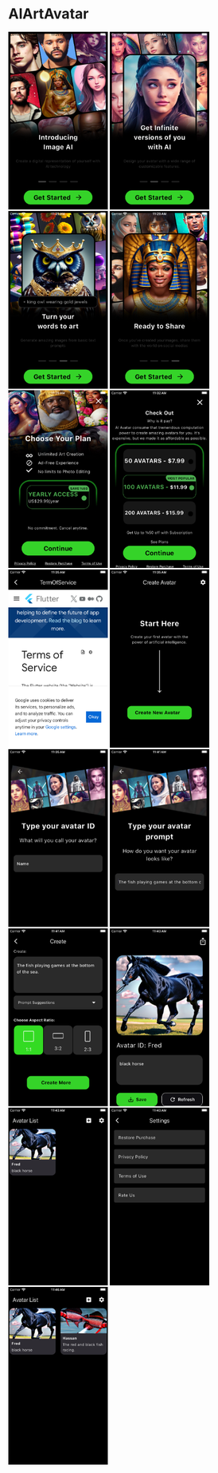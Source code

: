 # AlArtAvatar

<img src="images/alartss1.png" alt="AlArtAvatar" width="200" height="auto"> 
<img src="images/alartss2.png" alt="AlArtAvatar" width="200" height="auto"> 
<img src="images/alartss3.png" alt="AlArtAvatar" width="200" height="auto">
<img src="images/alartss4.png" alt="AlArtAvatar" width="200" height="auto">
<img src="images/alartss5.png" alt="AlArtAvatar" width="200" height="auto">
<img src="images/alartss6.png" alt="AlArtAvatar" width="200" height="auto">
<img src="images/alartss7.png" alt="AlArtAvatar" width="200" height="auto">
<img src="images/alartss8.png" alt="AlArtAvatar" width="200" height="auto">
<img src="images/alartss9.png" alt="AlArtAvatar" width="200" height="auto">
<img src="images/alartss10.png" alt="AlArtAvatar" width="200" height="auto">
<img src="images/alartss11.png" alt="AlArtAvatar" width="200" height="auto">
<img src="images/alartss12.png" alt="AlArtAvatar" width="200" height="auto">
<img src="images/alartss13.png" alt="AlArtAvatar" width="200" height="auto">
<img src="images/alartss14.png" alt="AlArtAvatar" width="200" height="auto">
<img src="images/alartss15.png" alt="AlArtAvatar" width="200" height="auto">
